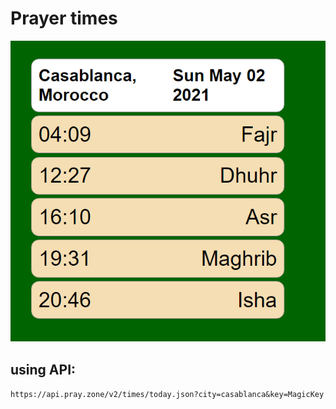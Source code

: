 # Prayer times
![](time-prayer.PNG)
## using API:
`https://api.pray.zone/v2/times/today.json?city=casablanca&key=MagicKey`